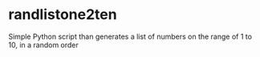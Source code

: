 # randlistone2ten
Simple Python script than generates a list of numbers on the range of 1 to 10, in a random order
